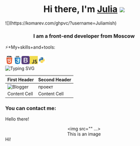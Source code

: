 <h1 align="center">Hi there, I'm <a href="https://daniilshat.ru/" target="_blank">Julia</a> 
<img src="https://github.com/blackcater/blackcater/raw/main/images/Hi.gif" height="32"/></h1>
![](https://komarev.com/ghpvc/?username=Juliamish)
<h3 align="center"> I am a front-end developer from Moscow</h3>



⚡+My+skills+and+tools:

<img align='left' alt='HTML5' width='26px' src='https://raw.githubusercontent.com/github/explore/80688e429a7d4ef2fca1e82350fe8e3517d3494d/topics/html/html.png' />
<img align='left' alt='HTML5' width='26px' src='https://raw.githubusercontent.com/github/explore/80688e429a7d4ef2fca1e82350fe8e3517d3494d/topics/css/css.png' />
<img align='left' alt='Bootstrap' width='26px' src='https://raw.githubusercontent.com/github/explore/80688e429a7d4ef2fca1e82350fe8e3517d3494d/topics/bootstrap/bootstrap.png'/>
<img align='left' alt='
JavaScript' width='26px' src='https://raw.githubusercontent.com/github/explore/80688e429a7d4ef2fca1e82350fe8e3517d3494d/topics/javascript/javascript.png' />
<img align='left' alt='Python' width='26px' src='https://raw.githubusercontent.com/github/explore/80688e429a7d4ef2fca1e82350fe8e3517d3494d/topics/python/python.png' />

<br>


![Typing SVG](https://readme-typing-svg.herokuapp.com?color=%2336BCF7&lines=⚡+My+Best+projects:)

| First Header  | Second Header |
| ------------- | ------------- |
| ![Blogger](https://img.shields.io/badge/Blogger-FF5722?style=for-the-badge&logo=blogger&logoColor=white)  | проект  |
| Content Cell  | Content Cell  |
  

### You can contact me:


Hello there!
      <center><img src="" ...></center>
      <center>This is an image</center>
Hi!


<!--
**JuliaMISH/Juliamish** is a ✨ _special_ ✨ repository because its `README.md` (this file) appears on your GitHub profile.


[][mail.ru]
[][telegrams]

<h1 align="center"> ![Typing SVG](https://readme-typing-svg.herokuapp.com?color=%2336BCF7&lines=You+can+contact+me:)</h1>


![Typing SVG](https://readme-typing-svg.herokuapp.com?color=%2336BCF7&lines=You+can+contact+me:)

[mail.ru]:juliamish@mail.ru
[telegrams]:@Mishunia

